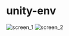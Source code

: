 # unity-env


![screen_1](https://user-images.githubusercontent.com/17751150/49874323-3712a480-fe44-11e8-8108-290d8f901e2f.png)
![screen_2](https://user-images.githubusercontent.com/17751150/49874573-d59f0580-fe44-11e8-87e9-68634bbda5b1.png)
